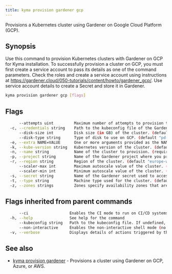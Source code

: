 ```yaml
---
title: kyma provision gardener gcp
---
```


Provisions a Kubernetes cluster using Gardener on Google Cloud Platform (GCP).

## Synopsis

Use this command to provision Kubernetes clusters with Gardener on GCP for Kyma installation. 
To successfully provision a cluster on GCP, you must first create a service account to pass its details as one of the command parameters. 
Check the roles and create a service account using instructions at https://gardener.cloud/050-tutorials/content/howto/gardener_gcp/.
Use service account details to create a Secret and store it in Gardener.

```bash
kyma provision gardener gcp [flags]
```

## Flags

```bash
      --attempts uint         Maximum number of attempts to provision the cluster. (default 3)
  -c, --credentials string    Path to the kubeconfig file of the Gardener service account for GCP. (required)
      --disk-size int         Disk size (in GB) of the cluster. (default 50)
      --disk-type string      Type of disk to use on GCP. (default "pd-standard")
  -e, --extra NAME=VALUE      One or more arguments provided as the NAME=VALUE key-value pairs to configure additional cluster settings. You can use this flag multiple times or enter the key-value pairs as a comma-separated list.
  -k, --kube-version string   Kubernetes version of the cluster. (default "1.19")
  -n, --name string           Name of the cluster to provision. (required)
  -p, --project string        Name of the Gardener project where you provision the cluster. (required)
  -r, --region string         Region of the cluster. (default "europe-west3")
      --scaler-max int        Maximum autoscale value of the cluster. (default 3)
      --scaler-min int        Minimum autoscale value of the cluster. (default 2)
  -s, --secret string         Name of the Gardener secret used to access GCP. (required)
  -t, --type string           Machine type used for the cluster. (default "n1-standard-4")
  -z, --zones strings         Zones specify availability zones that are used to evenly distribute the worker pool. eg. --zones="europe-west3-a,europe-west3-b" (default [europe-west3-a])
```

## Flags inherited from parent commands

```bash
      --ci                  Enables the CI mode to run on CI/CD systems. It avoids any user interaction (such as no dialog prompts) and ensures that logs are formatted properly in log files (such as no spinners for CLI steps).
  -h, --help                See help for the command
      --kubeconfig string   Path to the kubeconfig file. If undefined, Kyma CLI uses the KUBECONFIG environment variable, or falls back "/$HOME/.kube/config".
      --non-interactive     Enables the non-interactive shell mode (no colorized output, no spinner)
  -v, --verbose             Displays details of actions triggered by the command.
```

## See also

* [kyma provision gardener](#kyma-provision-gardener-kyma-provision-gardener)	 - Provisions a cluster using Gardener on GCP, Azure, or AWS.

